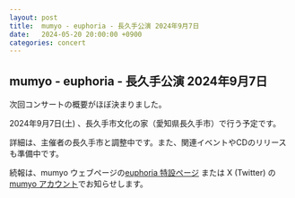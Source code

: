 ```yaml
---
layout: post
title:  mumyo - euphoria - 長久手公演 2024年9月7日
date:   2024-05-20 20:00:00 +0900
categories: concert
---
```


## mumyo - euphoria - 長久手公演 2024年9月7日

次回コンサートの概要がほぼ決まりました。

2024年9月7日(土) 、長久手市文化の家（愛知県長久手市）で行う予定です。

詳細は、主催者の長久手市と調整中です。また、関連イベントやCDのリリースも準備中です。

続報は、mumyo ウェブページの[euphoria 特設ページ](https://mumyo.org/euphoria/) または X (Twitter) の [mumyo アカウント](https://x.com/mumyollc)でお知らせします。
